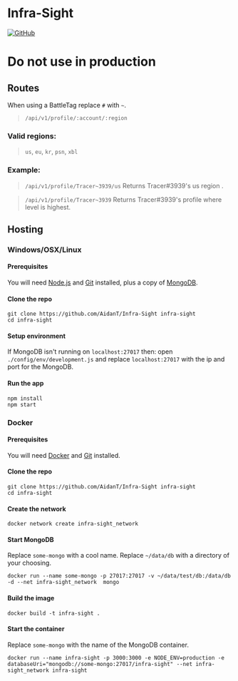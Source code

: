 # Infra-Sight
[![GitHub](https://img.shields.io/github/issues/AidanT/Infra-Sight.svg)](https://github.com/AidanT/Infra-Sight/issues)

# Do not use in production

## Routes
When using a BattleTag replace `#` with `~`.
> `/api/v1/profile/:account/:region`

### Valid regions:
> `us`, `eu`, `kr`, `psn`, `xbl`

### Example:
> `/api/v1/profile/Tracer~3939/us`
> Returns Tracer#3939's us region .

> `/api/v1/profile/Tracer~3939`
> Returns Tracer#3939's profile where level is highest.

## Hosting

### Windows/OSX/Linux
#### Prerequisites
You will need [Node.js](https://nodejs.org/en/download/) and [Git](https://git-scm.com/download) installed, plus a copy of [MongoDB](https://docs.mongodb.com/manual/administration/install-community/).
#### Clone the repo
```
git clone https://github.com/AidanT/Infra-Sight infra-sight
cd infra-sight
```
#### Setup environment
If MongoDB isn't running on `localhost:27017` then: open `./config/env/development.js` and replace `localhost:27017` with the ip and port for the MongoDB.
#### Run the app
```
npm install
npm start
```

### Docker
#### Prerequisites
You will need [Docker](https://www.docker.com/get-docker) and [Git](https://git-scm.com/download) installed.
#### Clone the repo
```
git clone https://github.com/AidanT/Infra-Sight infra-sight
cd infra-sight
```
#### Create the network
```
docker network create infra-sight_network
```
#### Start MongoDB
Replace `some-mongo` with a cool name.
Replace `~/data/db`  with a directory of your choosing.
```
docker run --name some-mongo -p 27017:27017 -v ~/data/test/db:/data/db -d --net infra-sight_network  mongo
```
#### Build the image
```
docker build -t infra-sight .
```
#### Start the container
Replace `some-mongo` with the name of the MongoDB container.
```
docker run --name infra-sight -p 3000:3000 -e NODE_ENV=production -e databaseUri="mongodb://some-mongo:27017/infra-sight" --net infra-sight_network infra-sight
```
